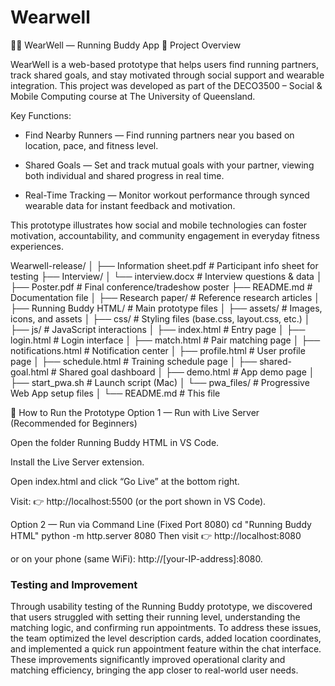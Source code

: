 # Wearwell
🏃‍♀️ WearWell — Running Buddy App
📘 Project Overview

WearWell is a web-based prototype that helps users find running partners, track shared goals, and stay motivated through social support and wearable integration.
This project was developed as part of the DECO3500 – Social & Mobile Computing course at The University of Queensland.

Key Functions:

- Find Nearby Runners — Find running partners near you based on location, pace, and fitness level.

- Shared Goals — Set and track mutual goals with your partner, viewing both individual and shared progress in real time.

- Real-Time Tracking — Monitor workout performance through synced wearable data for instant feedback and motivation.

This prototype illustrates how social and mobile technologies can foster motivation, accountability, and community engagement in everyday fitness experiences.

Wearwell-release/
│
├── Information sheet.pdf         # Participant info sheet for testing
├── Interview/
│   └── interview.docx            # Interview questions & data
│
├── Poster.pdf                    # Final conference/tradeshow poster
├── README.md                     # Documentation file
│
├── Research paper/               # Reference research articles
│
├── Running Buddy HTML/           # Main prototype files
│   ├── assets/                   # Images, icons, and assets
│   ├── css/                      # Styling files (base.css, layout.css, etc.)
│   ├── js/                       # JavaScript interactions
│   ├── index.html                # Entry page
│   ├── login.html                # Login interface
│   ├── match.html                # Pair matching page
│   ├── notifications.html        # Notification center
│   ├── profile.html              # User profile page
│   ├── schedule.html             # Training schedule page
│   ├── shared-goal.html          # Shared goal dashboard
│   ├── demo.html                 # App demo page
│   ├── start_pwa.sh              # Launch script (Mac)
│   └── pwa_files/                # Progressive Web App setup files
│
└── README.md                     # This file

🧩 How to Run the Prototype
Option 1 — Run with Live Server (Recommended for Beginners)

Open the folder Running Buddy HTML in VS Code.

Install the Live Server extension.

Open index.html and click “Go Live” at the bottom right.

Visit:
👉 http://localhost:5500
 (or the port shown in VS Code).

Option 2 — Run via Command Line (Fixed Port 8080)
cd "Running Buddy HTML"
python -m http.server 8080
Then visit
👉 http://localhost:8080

or on your phone (same WiFi): http://[your-IP-address]:8080.

### Testing and Improvement
Through usability testing of the Running Buddy prototype, we discovered that users struggled with setting their running level, understanding the matching logic, and confirming run appointments. To address these issues, the team optimized the level description cards, added location coordinates, and implemented a quick run appointment feature within the chat interface. These improvements significantly improved operational clarity and matching efficiency, bringing the app closer to real-world user needs.